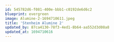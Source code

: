 ```yaml
---
id: 545782d6-f081-400e-bbb1-c0192de6d6c2
blueprint: evergreen
image: Alumine-2-1694710611.jpeg
title: 'Stenheim Alumine 2'
updated_by: 87ca4130-78f3-4ed1-8b64-aa552d3d08a8
updated_at: 1694710616
---
```

